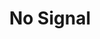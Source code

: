 ---
title: No Signal
logo: nosignal.png
stream_url:
    - ["NS1", "https://ns1.out.airtime.pro/ns1_a"]
description: "No Signal is a radio station and media + events platform for Black people in the UK and beyond."
url: "https://theresnosignal.com/"
location: London, UK
play_time: tba
recommended: ["mattt"]
---